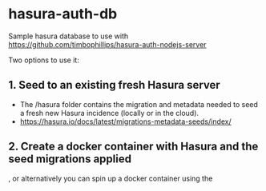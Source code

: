 # hasura-auth-db

Sample hasura database to use with https://github.com/timbophillips/hasura-auth-nodejs-server

Two options to use it:

## 1. Seed to an existing fresh Hasura server
* The /hasura folder contains the migration and metadata needed to seed a fresh new Hasura incidence (locally or in the cloud). 
* https://hasura.io/docs/latest/migrations-metadata-seeds/index/

## 2. Create a docker container with Hasura and the seed migrations applied
, or alternatively you can spin up a docker container using the 
